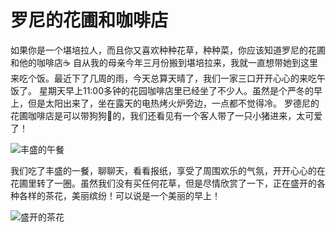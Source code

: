 # 罗尼的花圃和咖啡店


如果你是一个堪培拉人，而且你又喜欢种种花草，种种菜，你应该知道罗尼的花圃和他的咖啡店☕️
自从我的母亲今年三月份搬到堪培拉来，我就一直想带她到这里来吃个饭。最近下了几周的雨，今天总算天晴了，我们一家三口开开心心的来吃午饭了。
星期天早上11:00多钟的花园咖啡店里已经坐了不少人。虽然是个严冬的早上，但是太阳出来了，坐在露天的电热烤火炉旁边，一点都不觉得冷。
罗德尼的花圃咖啡店是可以带狗狗🐶的，我们还看见有一个客人带了一只小猪进来，太可爱了！

![丰盛的午餐](https://substackcdn.com/image/fetch/w_1456,c_limit,f_webp,q_auto:good,fl_progressive:steep/https%3A%2F%2Fsubstack-post-media.s3.amazonaws.com%2Fpublic%2Fimages%2F2e073e29-6dcd-4e9b-94a2-055d26a70cce_1536x2080.jpeg)

我们吃了丰盛的一餐，聊聊天，看看报纸，享受了周围欢乐的气氛，开开心心的在花圃里转了一圈。虽然我们没有买任何花草，但是尽情欣赏了一下，正在盛开的各种各样的茶花，美丽缤纷！可以说是一个美丽的早上！

![盛开的茶花](https://substackcdn.com/image/fetch/w_1456,c_limit,f_webp,q_auto:good,fl_progressive:steep/https%3A%2F%2Fsubstack-post-media.s3.amazonaws.com%2Fpublic%2Fimages%2F8364c93c-acdb-45ba-b2a5-c63df6207640_1628x2048.heic)

